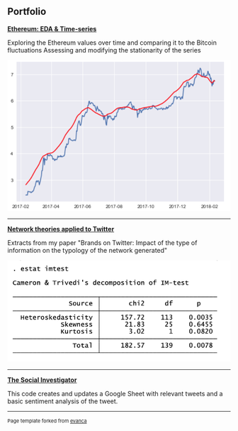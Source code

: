 ## Portfolio 


**[Ethereum: EDA & Time-series](/EDA-ethereum)** 

Exploring the Ethereum values over time and comparing it to the Bitcoin fluctuations
Assessing and modifying the stationarity of the series

<img src="images/EWMA_log_trans.png?raw=true"/>

---
**[Network theories applied to Twitter](/twitter-network-theories)**

Extracts from my paper "Brands on Twitter: Impact of the type of information on the typology of the network generated"

<img src="images/Screen Shot 2019-08-06 at 10.02.47 pm.png?raw=true"/>

---

**[The Social Investigator](https://ethelk.github.io/socialinvestigator)**

This code creates and updates a Google Sheet with relevant tweets and a basic sentiment analysis of the tweet. 





---
<p style="font-size:11px">Page template forked from <a href="https://github.com/evanca/quick-portfolio">evanca</a></p>
<!-- Remove above link if you don't want to attibute -->
